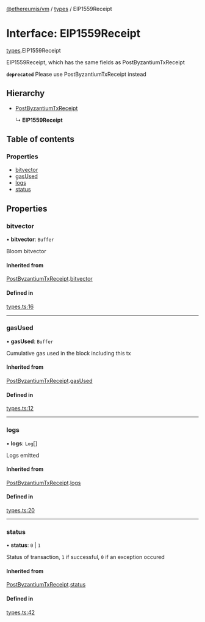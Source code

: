 [@ethereumjs/vm](../README.md) / [types](../modules/types.md) / EIP1559Receipt

# Interface: EIP1559Receipt

[types](../modules/types.md).EIP1559Receipt

EIP1559Receipt, which has the same fields as PostByzantiumTxReceipt

**`deprecated`** Please use PostByzantiumTxReceipt instead

## Hierarchy

- [PostByzantiumTxReceipt](types.postbyzantiumtxreceipt.md)

  ↳ **EIP1559Receipt**

## Table of contents

### Properties

- [bitvector](types.eip1559receipt.md#bitvector)
- [gasUsed](types.eip1559receipt.md#gasused)
- [logs](types.eip1559receipt.md#logs)
- [status](types.eip1559receipt.md#status)

## Properties

### bitvector

• **bitvector**: `Buffer`

Bloom bitvector

#### Inherited from

[PostByzantiumTxReceipt](types.postbyzantiumtxreceipt.md).[bitvector](types.postbyzantiumtxreceipt.md#bitvector)

#### Defined in

[types.ts:16](https://github.com/ethereumjs/ethereumjs-monorepo/blob/master/packages/vm/src/types.ts#L16)

___

### gasUsed

• **gasUsed**: `Buffer`

Cumulative gas used in the block including this tx

#### Inherited from

[PostByzantiumTxReceipt](types.postbyzantiumtxreceipt.md).[gasUsed](types.postbyzantiumtxreceipt.md#gasused)

#### Defined in

[types.ts:12](https://github.com/ethereumjs/ethereumjs-monorepo/blob/master/packages/vm/src/types.ts#L12)

___

### logs

• **logs**: `Log`[]

Logs emitted

#### Inherited from

[PostByzantiumTxReceipt](types.postbyzantiumtxreceipt.md).[logs](types.postbyzantiumtxreceipt.md#logs)

#### Defined in

[types.ts:20](https://github.com/ethereumjs/ethereumjs-monorepo/blob/master/packages/vm/src/types.ts#L20)

___

### status

• **status**: ``0`` \| ``1``

Status of transaction, `1` if successful, `0` if an exception occured

#### Inherited from

[PostByzantiumTxReceipt](types.postbyzantiumtxreceipt.md).[status](types.postbyzantiumtxreceipt.md#status)

#### Defined in

[types.ts:42](https://github.com/ethereumjs/ethereumjs-monorepo/blob/master/packages/vm/src/types.ts#L42)

